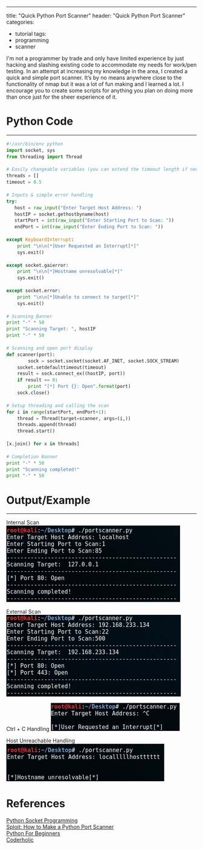 ---
title:  "Quick Python Port Scanner"
header: "Quick Python Port Scanner"
categories: 
  - tutorial
tags:
  - programming
  - scanner
  
I'm not a programmer by trade and only have limited experience by just hacking and slashing existing code to accommodate my needs for work/pen testing. In an attempt at increasing my knowledge in the area, I created a quick and simple port scanner. It’s by no means anywhere close to the functionality of nmap but it was a lot of fun making and I learned a lot. I encourage you to create some scripts for anything you plan on doing more than once just for the sheer experience of it.  

# Python Code  
***
```python
#!/usr/bin/env python
import socket, sys
from threading import Thread

# Easily changeable variables (you can extend the timeout length if necessary)
threads = []
timeout = 0.5

# Inputs & simple error handling
try:
   host = raw_input("Enter Target Host Address: ")
   hostIP = socket.gethostbyname(host)
   startPort = int(raw_input("Enter Starting Port to Scan: "))
   endPort = int(raw_input("Enter Ending Port to Scan: "))

except KeyboardInterrupt:
    print "\n\n[*]User Requested an Interrupt[*]"
    sys.exit()

except socket.gaierror:
    print "\n\n[*]Hostname unresolvable[*]"
    sys.exit()

except socket.error:
    print "\n\n[*]Unable to connect to target[*]"
    sys.exit()

# Scanning Banner
print "-" * 50
print "Scanning Target: ", hostIP
print "-" * 50

# Scanning and open port display
def scanner(port):
    	sock = socket.socket(socket.AF_INET, socket.SOCK_STREAM)
	socket.setdefaulttimeout(timeout)
	result = sock.connect_ex((hostIP, port))
	if result == 0:
	    print "[*] Port {}: Open".format(port)
	sock.close()

# Setup threading and calling the scan
for i in range(startPort, endPort+1):
	thread = Thread(target=scanner, args=(i,))
	threads.append(thread)
	thread.start()

[x.join() for x in threads]

# Completion Banner
print "-" * 50
print "Scanning completed!"
print "-" * 50
```
# Output/Example  
***
Internal Scan  
![Interal Scan](/assets/images/portscannerex2.jpg)  

External Scan  
![External Scan](/assets/images/portscannerex1.jpg)  

Ctrl + C Handling
![CTRLC Handling](/assets/images/portscannerex3.jpg)  

Host Unreachable Handling
![Host Unreachable](/assets/images/portscannerex4.jpg)  

# References
[Python Socket Programming](https://docs.python.org/2/howto/sockets.html)  
[Sploit: How to Make a Python Port Scanner](https://null-byte.wonderhowto.com/how-to/sploit-make-python-port-scanner-0161074/)  
[Python For Beginners](http://www.pythonforbeginners.com/code-snippets-source-code/port-scanner-in-python)  
[Coderholic](http://www.coderholic.com/python-port-scanner/)  


